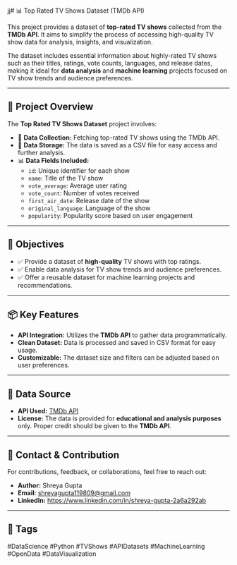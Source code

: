 jj# 📊 Top Rated TV Shows Dataset (TMDb API)

This project provides a dataset of **top-rated TV shows** collected from the **TMDb API**. It aims to simplify the process of accessing high-quality TV show data for analysis, insights, and visualization.  

The dataset includes essential information about highly-rated TV shows such as their titles, ratings, vote counts, languages, and release dates, making it ideal for **data analysis** and **machine learning** projects focused on TV show trends and audience preferences.  

---

## 📁 Project Overview

The **Top Rated TV Shows Dataset** project involves:  
- 📡 **Data Collection:** Fetching top-rated TV shows using the TMDb API.  
- 🧩 **Data Storage:** The data is saved as a CSV file for easy access and further analysis.  
- 📊 **Data Fields Included:**  
   - `id`: Unique identifier for each show  
   - `name`: Title of the TV show  
   - `vote_average`: Average user rating  
   - `vote_count`: Number of votes received  
   - `first_air_date`: Release date of the show  
   - `original_language`: Language of the show  
   - `popularity`: Popularity score based on user engagement  

---

## 🎯 Objectives

- ✅ Provide a dataset of **high-quality** TV shows with top ratings.  
- ✅ Enable data analysis for TV show trends and audience preferences.  
- ✅ Offer a reusable dataset for machine learning projects and recommendations.  

---

## 📦 Key Features

- **API Integration:** Utilizes the **TMDb API** to gather data programmatically.  
- **Clean Dataset:** Data is processed and saved in CSV format for easy usage.  
- **Customizable:** The dataset size and filters can be adjusted based on user preferences.  

---

## 📡 Data Source

- **API Used:** [TMDb API]([https://www.themoviedb.org/documentation/api](https://api.themoviedb.org/3/discover/tv?include_adult=false&language=en-US&page=1&sort_by=vote_average.desc&vote_count.gte=200))  
- **License:** The data is provided for **educational and analysis purposes** only. Proper credit should be given to the **TMDb API**.  

---

## 📩 Contact & Contribution

For contributions, feedback, or collaborations, feel free to reach out:  
- **Author:** Shreya Gupta
- **Email:** shreyagupta119809@gmail.com
- **LinkedIn:** https://www.linkedin.com/in/shreya-gupta-2a6a292ab

---

## 🔖 Tags  
#DataScience #Python #TVShows #APIDatasets #MachineLearning #OpenData #DataVisualization  
